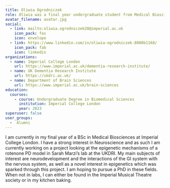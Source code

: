 ```yaml
---
title: Oliwia Ogrodniczek
role: Oliwia was a final year undergraduate student from Medical Biosciences (ICL) and worked on a project investigating the epigenetic mechanisms of a rotenone PD model in Sarah Marzi’s lab at the UKDRI, which sparked her novel interest in epigenetics.
avatar_filename: avatar.jpg
social:
  - link: mailto:oliwia.ogrodniczek20@imperial.ac.uk
    icon_pack: fas
    icon: envelope
  - link: https://www.linkedin.com/in/oliwia-ogrodniczek-8008b1168/
    icon_pack: fab
    icon: linkedin
organizations:
  - name: Imperial College London
    url: https://www.imperial.ac.uk/dementia-research-institute/
  - name: UK Dementia Research Institute
    url: https://ukdri.ac.uk/
  - name: Department of Brain Sciences
    url: https://www.imperial.ac.uk/brain-sciences
education:
  courses:
    - course: Undergraduate Degree in Biomedical Sciences
      institution: Imperial College London
      year: 2023
superuser: false
user_groups:
  -  Alumni
---
```

I am currently in my final year of a BSc in Medical Biosciences at Imperial College London.
I have a strong interest in Neuroscience and as such I am currently working on a project looking at the epigenetic mechanisms of a rotenone PD model in Sarah Marzi’s lab at the UKDRI. My main subjects of interest are neurodevelopment and the interactions of the GI system with the nervous system, as well as a novel interest in epigenetics which was sparked through this project. I am hoping to pursue a PhD in these fields.
When not in labs, I can either be found in the Imperial Musical Theatre society or in my kitchen baking.
